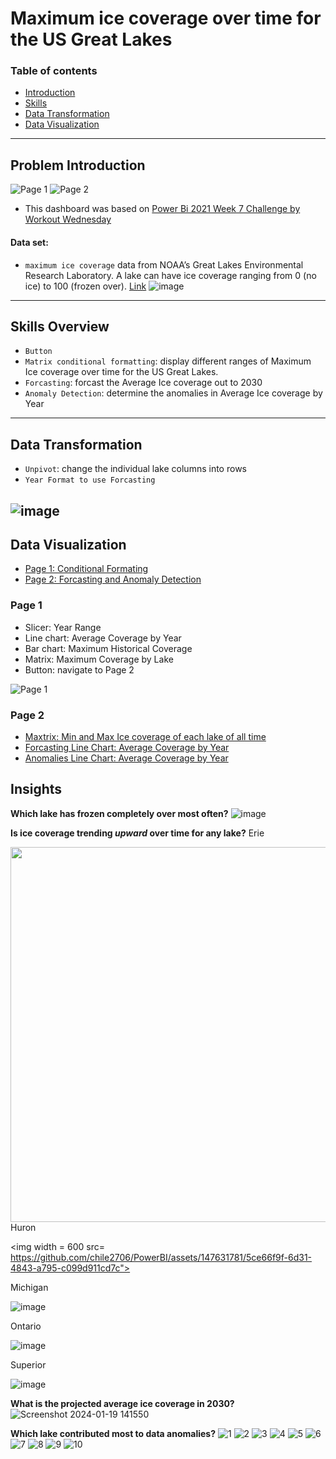 # Maximum ice coverage over time for the US Great Lakes
### Table of contents
- [Introduction](#problem-introduction)
- [Skills](#skills-applied)
- [Data Transformation](#data-transformation)
- [Data Visualization](#data-visualization)
---
## Problem Introduction
![Page 1](https://github.com/chile2706/PowerBI/assets/147631781/60e6a7d3-5b39-45ec-96fd-411cb18218b6)
![Page 2](https://github.com/chile2706/PowerBI/assets/147631781/20359b59-61a0-466e-a7f8-c0d476d859a1)



* This dashboard was based on [Power Bi 2021 Week 7 Challenge by Workout Wednesday](https://workout-wednesday.com/pbi-2021-w07/)
#### Data set:
* `maximum ice coverage` data from NOAA’s Great Lakes Environmental Research Laboratory. A lake can have ice coverage ranging from 0 (no ice) to 100 (frozen over). [Link](https://data.world/dataveld/wow2021week07)
![image](https://github.com/chile2706/PowerBI/assets/147631781/6e1ac355-4084-4184-85b2-73bb81365bac)

---
## Skills Overview
* `Button`
* `Matrix conditional formatting`: display different ranges of Maximum Ice coverage over time for the US Great Lakes.
* `Forcasting`: forcast the Average Ice coverage out to 2030
* `Anomaly Detection`: determine the anomalies in Average Ice coverage by Year

---
## Data Transformation
* `Unpivot`: change the individual lake columns into rows
* `Year Format to use Forcasting`

![image](https://github.com/chile2706/PowerBI/assets/147631781/a7c9966b-b871-4680-8f42-fe713a0554f4)
---
## Data Visualization
* [Page 1: Conditional Formating](#page-1)
* [Page 2: Forcasting and Anomaly Detection](#page-2)
### Page 1
- Slicer: Year Range
- Line chart: Average Coverage by Year
- Bar chart: Maximum Historical Coverage
- Matrix: Maximum Coverage by Lake
- Button: navigate to Page 2
  
![Page 1](https://github.com/chile2706/PowerBI/assets/147631781/60e6a7d3-5b39-45ec-96fd-411cb18218b6)


### Page 2
- [Maxtrix: Min and Max Ice coverage of each lake of all time]()
- [Forcasting Line Chart: Average Coverage by Year]()
- [Anomalies Line Chart: Average Coverage by Year]()

## Insights
**Which lake has frozen completely over most often?**
![image](https://github.com/chile2706/PowerBI/assets/147631781/6666126f-e298-42ee-b3fa-82498c547fbe)


**Is ice coverage trending *upward* over time for any lake?**
Erie

<img width = 600 src= "https://github.com/chile2706/PowerBI/assets/147631781/3067a3f7-76ff-4aaa-b942-85f0aeeb3cb3">
Huron

<img width = 600 src= https://github.com/chile2706/PowerBI/assets/147631781/5ce66f9f-6d31-4843-a795-c099d911cd7c">

Michigan

![image](https://github.com/chile2706/PowerBI/assets/147631781/bbb9a6f2-f8fa-42bd-9c98-974cd5101232)

Ontario

![image](https://github.com/chile2706/PowerBI/assets/147631781/13d6d527-b110-4230-aad1-34fa27d34d89)

Superior

![image](https://github.com/chile2706/PowerBI/assets/147631781/a31d94aa-1f21-4b2e-8381-b1b54fb2c4f3)

**What is the projected average ice coverage in 2030?**
![Screenshot 2024-01-19 141550](https://github.com/chile2706/PowerBI/assets/147631781/95030256-7873-4e60-804e-6b6f420dfe5a)


**Which lake contributed most to data anomalies?**
![1](https://github.com/chile2706/PowerBI/assets/147631781/d61ec300-7ad7-4a9a-9209-d7c9bfb9a6c4)
![2](https://github.com/chile2706/PowerBI/assets/147631781/0a4dd4ba-f7bf-45b4-bc94-782ebbee00d9)
![3](https://github.com/chile2706/PowerBI/assets/147631781/48c45ae1-617e-4cbb-85cd-b615e70a971e)
![4](https://github.com/chile2706/PowerBI/assets/147631781/42bcb0c0-7d24-4061-a216-f41d641c3f8f)
![5](https://github.com/chile2706/PowerBI/assets/147631781/91f20d19-d289-4eb7-95c5-52c1d07e6ca5)
![6](https://github.com/chile2706/PowerBI/assets/147631781/25764b71-2e71-4025-b0c5-fbfe7674566d)
![7](https://github.com/chile2706/PowerBI/assets/147631781/e52c79df-941b-4957-b675-b1f2677b3b4f)
![8](https://github.com/chile2706/PowerBI/assets/147631781/a1801ab8-97fd-4890-8e77-74ca28835037)
![9](https://github.com/chile2706/PowerBI/assets/147631781/f3247258-d921-4468-a990-638f89c4f789)
![10](https://github.com/chile2706/PowerBI/assets/147631781/6c318576-7048-445e-802a-aabc785ee0c1)



